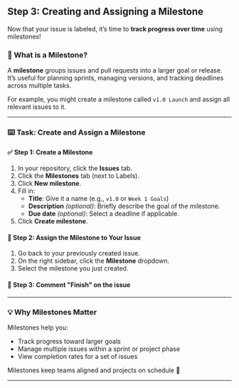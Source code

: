 ## Step 3: Creating and Assigning a Milestone

Now that your issue is labeled, it’s time to **track progress over time** using milestones!

### 📅 What is a Milestone?

A **milestone** groups issues and pull requests into a larger goal or release. It’s useful for planning sprints, managing versions, and tracking deadlines across multiple tasks.

For example, you might create a milestone called `v1.0 Launch` and assign all relevant issues to it.

---

### :keyboard: Task: Create and Assign a Milestone

#### ✅ Step 1: Create a Milestone
1. In your repository, click the **Issues** tab.
2. Click the **Milestones** tab (next to Labels).
3. Click **New milestone**.
4. Fill in:
   - **Title**: Give it a name (e.g., `v1.0` or `Week 1 Goals`)
   - **Description** *(optional)*: Briefly describe the goal of the milestone.
   - **Due date** *(optional)*: Select a deadline if applicable.
5. Click **Create milestone**.

#### 📌 Step 2: Assign the Milestone to Your Issue
1. Go back to your previously created issue.
2. On the right sidebar, click the **Milestone** dropdown.
3. Select the milestone you just created.

#### 📌 Step 3: Comment "Finish" on the issue

---

### 💡 Why Milestones Matter

Milestones help you:
- Track progress toward larger goals
- Manage multiple issues within a sprint or project phase
- View completion rates for a set of issues

Milestones keep teams aligned and projects on schedule 🚀

---

